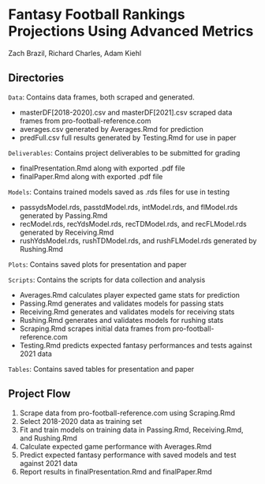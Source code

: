 # Fantasy Football Rankings Projections Using Advanced Metrics
Zach Brazil, Richard Charles, Adam Kiehl

## Directories

`Data`: Contains data frames, both scraped and generated.  
- masterDF[2018-2020].csv and masterDF[2021].csv scraped data frames from pro-football-reference.com  
- averages.csv generated by Averages.Rmd for prediction  
- predFull.csv full results generated by Testing.Rmd for use in paper  

`Deliverables`: Contains project deliverables to be submitted for grading  
- finalPresentation.Rmd along with exported .pdf file  
- finalPaper.Rmd along with exported .pdf file  

`Models`: Contains trained models saved as .rds files for use in testing  
- passydsModel.rds, passtdModel.rds, intModel.rds, and flModel.rds generated by Passing.Rmd  
- recModel.rds, recYdsModel.rds, recTDModel.rds, and recFLModel.rds generated by Receiving.Rmd  
- rushYdsModel.rds, rushTDModel.rds, and rushFLModel.rds generated by Rushing.Rmd  

`Plots`: Contains saved plots for presentation and paper  

`Scripts`: Contains the scripts for data collection and analysis  
- Averages.Rmd calculates player expected game stats for prediction  
- Passing.Rmd generates and validates models for passing stats  
- Receiving.Rmd generates and validates models for receiving stats  
- Rushing.Rmd generates and validates models for rushing stats  
- Scraping.Rmd scrapes initial data frames from pro-football-reference.com  
- Testing.Rmd predicts expected fantasy performances and tests against 2021 data  

`Tables`: Contains saved tables for presentation and paper  

## Project Flow

1. Scrape data from pro-football-reference.com using Scraping.Rmd  
2. Select 2018-2020 data as training set  
3. Fit and train models on training data in Passing.Rmd, Receiving.Rmd, and Rushing.Rmd  
4. Calculate expected game performance with Averages.Rmd  
5. Predict expected fantasy performance with saved models and test against 2021 data  
6. Report results in finalPresentation.Rmd and finalPaper.Rmd  
